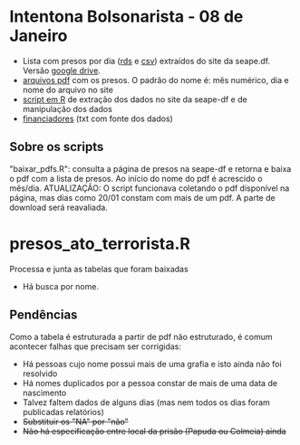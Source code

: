 # Intentona Bolsonarista - 08 de Janeiro

- Lista com presos por dia ([rds](https://github.com/SoaresAlisson/intentona-08Jan/blob/main/presos_atos_golpistas.rds) e [csv](https://github.com/SoaresAlisson/intentona-08Jan/blob/main/presos_atos_golpistas.csv)) extraídos do site da seape.df. Versão [google drive](https://docs.google.com/spreadsheets/d/1f95WGIPm_qnQr1bNNV7KL8rUdCZaM6HRT1zJvLD3PsM/edit#gid=1557228783).
- [arquivos pdf](https://github.com/SoaresAlisson/intentona-08Jan/tree/main/arquivos) com os presos. O padrão do nome é: mês numérico, dia e nome do arquivo no site
- [script em R](https://github.com/SoaresAlisson/intentona-08Jan/blob/main/presos_ato_terrorista.R) de extração dos dados no site da seape-df e de manipulação dos dados
- [financiadores](https://github.com/SoaresAlisson/intentona-08Jan/blob/main/arquivos/financiadores.txt) (txt com fonte dos dados)


## Sobre os scripts

"baixar_pdfs.R": 
consulta a página de presos na seape-df e retorna e baixa o pdf com a lista de presos. Ao início do nome do pdf é acrescido o mês/dia. ATUALIZAÇÂO: O script funcionava coletando o pdf disponível na página, mas dias como 20/01 constam com mais de um pdf. A parte de download será reavaliada.

# presos_ato_terrorista.R
Processa e junta as tabelas que foram baixadas
- Há busca por nome.


## Pendências

Como a tabela é estruturada a partir de pdf não estruturado, é comum acontecer falhas que precisam ser corrigidas:

- Há pessoas cujo nome possui mais de uma grafia e isto ainda não foi resolvido
- Há nomes duplicados por a pessoa constar de mais de uma data de nascimento
- Talvez faltem dados de alguns dias (mas nem todos os dias foram publicadas relatórios)
- ~~Substituir os "NA" por "não"~~
- ~~Não há especificação entre local da prisão (Papuda ou Colmeia) ainda~~